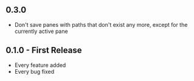 ## 0.3.0
* Don't save panes with paths that don't exist any more, except for the currently active pane

## 0.1.0 - First Release
* Every feature added
* Every bug fixed
